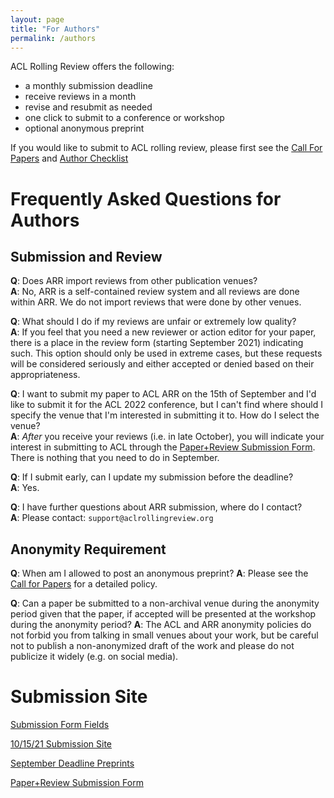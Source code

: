 ```yaml
---
layout: page
title: "For Authors"
permalink: /authors
---
```


ACL Rolling Review offers the following:
* a monthly submission deadline
* receive reviews in a month
* revise and resubmit as needed
* one click to submit to a conference or workshop
* optional anonymous preprint

If you would like to submit to ACL rolling review, please first see the [Call For Papers](/cfp) and [Author Checklist](/authorchecklist)

# Frequently Asked Questions for Authors

## Submission and Review

**Q**: Does ARR import reviews from other publication venues? <br>
**A**: No, ARR is a self-contained review system and all reviews are done within ARR. We do not import reviews that were done by other venues.


**Q**: What should I do if my reviews are unfair or extremely low quality? <br>
**A**: If you feel that you need a new reviewer or action editor for your paper, there is a place in the review form (starting September 2021) indicating such. This option should only be used in extreme cases, but these requests will be considered seriously and either accepted or denied based on their appropriateness.

**Q**: I want to submit my paper to ACL ARR on the 15th of September and I'd like to submit it for the ACL 2022 conference, but I can't find where should I specify the venue that I'm interested in submitting it to. How do I select the venue?<br>
**A**: *After* you receive your reviews (i.e. in late October), you will indicate your interest in submitting to ACL through the [Paper+Review Submission Form](https://airtable.com/shrVEN1Tlr8VAEegG). There is nothing that you need to do in September.

**Q**: If I submit early, can I update my submission before the deadline?<br>
**A**: Yes.

**Q**: I have further questions about ARR submission, where do I contact?<br>
**A**: Please contact: `support@aclrollingreview.org`

## Anonymity Requirement

**Q**: When am I allowed to post an anonymous preprint?
**A**: Please see the [Call for Papers](/cfp) for a detailed policy.

**Q**: Can a paper be submitted to a non-archival venue during the anonymity period given that the paper, if accepted will be presented at the workshop during the anonymity period?
**A**: The ACL and ARR anonymity policies do not forbid you from talking in small venues about your work, but be careful not to publish a non-anonymized draft of the work and please do not publicize it widely (e.g. on social media).

# Submission Site

[Submission Form Fields](/submissionform)

[10/15/21 Submission Site](https://openreview.net/group?id=aclweb.org/ACL/ARR/2021/October)

[September Deadline Preprints](https://openreview.net/group?id=aclweb.org/ACL/ARR/2021/September)

[Paper+Review Submission Form](https://airtable.com/shrVEN1Tlr8VAEegG)
